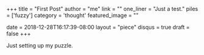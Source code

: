 +++
title     		 = "First Post"
author    		 = "me"
link 					 = ""
one_liner 		 = "Just a test."
piles 				 = ['fuzzy']
category  		 = 'thought'
featured_image = ""

date 					 = 2018-12-28T16:17:39-08:00
layout 				 = "piece"
disqus 				 = true
draft     		 = false
+++
 
Just setting up my puzzle.